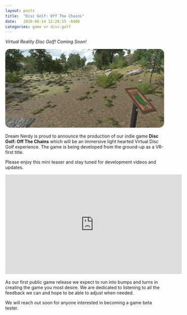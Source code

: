 ```yaml
---
layout: posts
title:  "Disc Golf: Off The Chains"
date:   2020-06-14 12:28:15 -0400
categories: game vr disc-golf
---
```


*Virtual Reality Disc Golf! Coming Soon!*
<img src="/images/imageExample2.png" style="margin-top: 15px; margin-bottom: 15px; border-radius: 15px;">
Dream Nerdy is proud to announce the production of our indie game **Disc Golf: Off The Chains** which will be an immersive light hearted Virtual Disc Golf experience. The game is being developed from the ground-up as a VR-first title.

Please enjoy this mini teaser and stay tuned for development videos and updates. 
<iframe width="560" height="315" src="https://www.youtube-nocookie.com/embed/uIUt4YEVWak" frameborder="0" allow="accelerometer; autoplay; encrypted-media; gyroscope; picture-in-picture" allowfullscreen></iframe>

As our first public game release we expect to run into bumps and turns in creating the game you most desire. We are dedicated to listening to all the feedback we can and hope to be able to adjust when needed.

We will reach out soon for anyone interested in becoming a game beta tester. 

